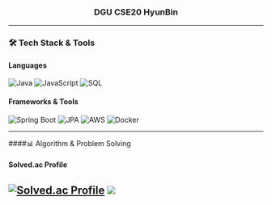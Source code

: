 <div align="center">
  
  ### DGU CSE20 HyunBin

  ---
</div>

<div>
  <!--Body-->

  ### 🛠 Tech Stack & Tools
  
  #### **Languages**
  ![Java](https://img.shields.io/badge/Java-ED8B00?style=for-the-badge&logo=java&logoColor=white)
  ![JavaScript](https://img.shields.io/badge/JavaScript-F7DF1E?style=for-the-badge&logo=javascript&logoColor=black)
  ![SQL](https://img.shields.io/badge/SQL-4479A1?style=for-the-badge&logo=mysql&logoColor=white)
  
  #### **Frameworks & Tools**
  ![Spring Boot](https://img.shields.io/badge/Spring%20Boot-6DB33F?style=for-the-badge&logo=springboot&logoColor=white)
  ![JPA](https://img.shields.io/badge/JPA-59666C?style=for-the-badge&logo=jpa&logoColor=white)
  ![AWS](https://img.shields.io/badge/AWS-FF9900?style=for-the-badge&logo=amazon-aws&logoColor=white)
  ![Docker](https://img.shields.io/badge/Docker-2496ED?style=for-the-badge&logo=docker&logoColor=white)
  
  ---
  ####📊 Algorithm & Problem Solving
  #### Solved.ac Profile
  [![Solved.ac Profile](http://mazassumnida.wtf/api/v2/generate_badge?boj=janghb3730)](https://solved.ac/janghb3730)
  <img src="http://mazandi.herokuapp.com/api?handle={janghb3730}&theme=warm"/>
  ---
</div>
